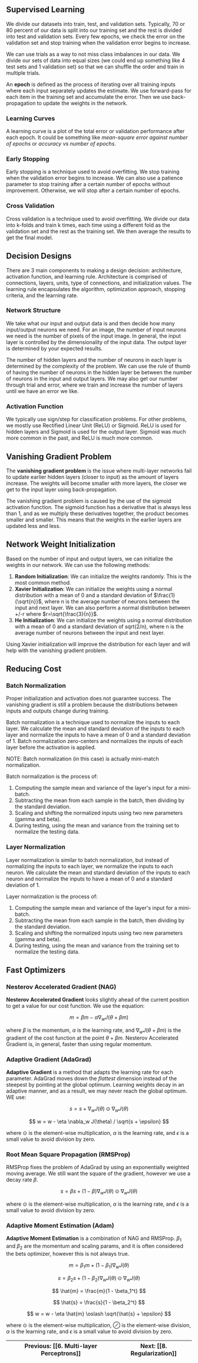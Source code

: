 ## Supervised Learning

We divide our datasets into train, test, and validation sets. Typically, 70 or 80 percent of our data is split into our training set and the rest is divided into test and validation sets. Every few epochs, we check the error on the validation set and stop training when the validation error begins to increase.

We can use trials as a way to not miss class imbalances in our data. We divide our sets of data into equal sizes (we could end up something like 4 test sets and 1 validation set) so that we can shuffle the order and train in multiple trials.

An **epoch** is defined as the process of iterating over all training inputs where each input separately updates the estimate. We use forward-pass for each item in the training set and accumulate the error. Then we use back-propagation to update the weights in the network.

### Learning Curves

A learning curve is a plot of the total error or validation performance after each epoch. It could be something like _mean-square error against number of epochs_ or _accuracy vs number of epochs_.

### Early Stopping

Early stopping is a technique used to avoid overfitting. We stop training when the validation error begins to increase. We can also use a patience parameter to stop training after a certain number of epochs without improvement. Otherwise, we will stop after a certain number of epochs.

### Cross Validation

Cross validation is a technique used to avoid overfitting. We divide our data into k-folds and train k times, each time using a different fold as the validation set and the rest as the training set. We then average the results to get the final model.

## Decision Designs

There are 3 main components to making a design decision: architecture, activation function, and learning rule. Architecture is comprised of connections, layers, units, type of connections, and initialization values. The learning rule encapsulates the algorithm, optimization approach, stopping criteria, and the learning rate.

### Network Structure

We take what our input and output data is and then decide how many input/output neurons we need. For an image, the number of input neurons we need is the number of pixels of the input image. In general, the input layer is controlled by the dimensionality of the input data. The output layer is determined by your expected results.

The number of hidden layers and the number of neurons in each layer is determined by the complexity of the problem. We can use the rule of thumb of having the number of neurons in the hidden layer be between the number of neurons in the input and output layers. We may also get our number through trial and error, where we train and increase the number of layers until we have an error we like.

### Activation Function

We typically use sign/step for classification problems. For other problems, we mostly use Rectified Linear Unit (ReLU) or Sigmoid. ReLU is used for hidden layers and Sigmoid is used for the output layer. Sigmoid was much more common in the past, and ReLU is much more common.

## Vanishing Gradient Problem

The **vanishing gradient problem** is the issue where multi-layer networks fail to update earlier hidden layers (closer to input) as the amount of layers increase. The weights will become smaller with more layers, the closer we get to the input layer using back-propagation.

The vanishing gradient problem is caused by the use of the sigmoid activation function. The sigmoid function has a derivative that is always less than 1, and as we multiply these derivatives together, the product becomes smaller and smaller. This means that the weights in the earlier layers are updated less and less.

## Network Weight Initialization

Based on the number of input and output layers, we can initialize the weights in our network. We can use the following methods:

1. **Random Initialization**: We can initialize the weights randomly. This is the most common method.
2. **Xavier Initialization**: We can initialize the weights using a normal distribution with a mean of 0 and a standard deviation of $\frac{1}{\sqrt{n}}$, where n is the average number of neurons between the input and next layer. We can also perform a normal distribution between +/-r where $r=\sqrt{\frac{3}{n}}$.
3. **He Initialization**: We can initialize the weights using a normal distribution with a mean of 0 and a standard deviation of sqrt(2/n), where n is the average number of neurons between the input and next layer.

Using Xavier initialization will improve the distribution for each layer and will help with the vanishing gradient problem.

## Reducing Cost

### Batch Normalization

Proper initialization and activation does not guarantee success. The vanishing gradient is still a problem because the distributions between inputs and outputs change during training.

Batch normalization is a technique used to normalize the inputs to each layer. We calculate the mean and standard deviation of the inputs to each layer and normalize the inputs to have a mean of 0 and a standard deviation of 1. Batch normalization zero-centers and normalizes the inputs of each layer before the activation is applied.

NOTE: Batch normalization (in this case) is actually mini-match normalization.

Batch normalization is the process of:

1. Computing the sample mean and variance of the layer's input for a mini-batch.
2. Subtracting the mean from each sample in the batch, then dividing by the standard deviation.
3. Scaling and shifting the normalized inputs using two new parameters (gamma and beta).
4. During testing, using the mean and variance from the training set to normalize the testing data.

### Layer Normalization

Layer normalization is similar to batch normalization, but instead of normalizing the inputs to each layer, we normalize the inputs to each neuron. We calculate the mean and standard deviation of the inputs to each neuron and normalize the inputs to have a mean of 0 and a standard deviation of 1.

Layer normalization is the process of:

1. Computing the sample mean and variance of the layer's input for a mini-batch.
2. Subtracting the mean from each sample in the batch, then dividing by the standard deviation.
3. Scaling and shifting the normalized inputs using two new parameters (gamma and beta).
4. During testing, using the mean and variance from the training set to normalize the testing data.

## Fast Optimizers

### Nesterov Accelerated Gradient (NAG)

**Nesterov Accelerated Gradient** looks slightly ahead of the current position to get a value for our cost function. We use the equation:

$$
m = \beta m - \alpha \nabla_w J(\theta + \beta m)
$$

where $\beta$ is the momentum, $\alpha$ is the learning rate, and $\nabla_w J(\theta + \beta m)$ is the gradient of the cost function at the point $\theta + \beta m$. Nesterov Accelerated Gradient is, in general, faster than using regular momentum.

### Adaptive Gradient (AdaGrad)

**Adaptive Gradient** is a method that adapts the learning rate for each parameter. AdaGrad moves down the _flattest_ dimension instead of the steepest by pointing at the global optimum. Learning weights decay in an adaptive manner, and as a result, we may never reach the global optimum. WE use:

$$
s = s + \nabla_w J(\theta) \odot \nabla_w J(\theta)
$$

$$
w = w - \eta \nabla_w J(\theta) / \sqrt{s + \epsilon}
$$

where $\odot$ is the element-wise multiplication, $\alpha$ is the learning rate, and $\epsilon$ is a small value to avoid division by zero.

### Root Mean Square Propagation (RMSProp)

RMSProp fixes the problem of AdaGrad by using an exponentially weighted moving average. We still want the square of the gradient, however we use a decay rate $\beta$.

$$
s = \beta s + (1 - \beta) \nabla_w J(\theta) \odot \nabla_w J(\theta)
$$

where $\odot$ is the element-wise multiplication, $\alpha$ is the learning rate, and $\epsilon$ is a small value to avoid division by zero.

### Adaptive Moment Estimation (Adam)

**Adaptive Moment Estimation** is a combination of NAG and RMSProp. $\beta_1$ and $\beta_2$ are the momentum and scaling params, and it is often considered the bets optimizer, however this is not always true.

$$
m = \beta_1 m + (1 - \beta_1) \nabla_w J(\theta)
$$

$$
s = \beta_2 s + (1 - \beta_2) \nabla_w J(\theta) \odot \nabla_w J(\theta)
$$

$$
\hat{m} = \frac{m}{1 - \beta_1^t}
$$

$$
\hat{s} = \frac{s}{1 - \beta_2^t}
$$

$$
w = w - \eta \hat{m} \oslash \sqrt{\hat{s} + \epsilon}
$$

where $\odot$ is the element-wise multiplication, $\oslash$ is the element-wise division, $\alpha$ is the learning rate, and $\epsilon$ is a small value to avoid division by zero.

| **Previous**: [[6. Multi-layer Perceptrons]] | **Next**: [[8. Regularization]] |
| -------------------------------------------- | ------------------------------- |